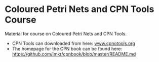 # Coloured Petri Nets and CPN Tools Course

Material for course on Coloured Petri Nets and CPN Tools.

- CPN Tools can downloaded from here: www.cpnotools.org
- The homepage for the CPN book can be found here: https://github.com/lmkr/cpnbook/blob/master/README.md 


